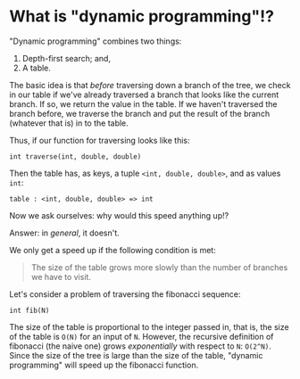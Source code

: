 What is "dynamic programming"!?
===

"Dynamic programming" combines two things:
1. Depth-first search; and,
2. A table.

The basic idea is that *before* traversing down a branch of the tree,
we check in our table if we've already traversed a branch that looks
like the current branch. If so, we return the value in the table.
If we haven't traversed the branch before, we traverse the branch and
put the result of the branch (whatever that is) in to the table.

Thus, if our function for traversing looks like this:

    int traverse(int, double, double)

Then the table has, as keys, a tuple `<int, double, double>`, and as
values `int`:

    table : <int, double, double> => int

Now we ask ourselves: why would this speed anything up!?

Answer: in *general*, it doesn't.

We only get a speed up if the following condition is met:

> The size of the table grows more slowly than the number
> of branches we have to visit.

Let's consider a problem of traversing the fibonacci sequence:

    int fib(N)

The size of the table is proportional to the integer passed in,
that is, the size of the table is `O(N)` for an input of `N`.
However, the recursive definition of fibonacci (the naive one)
grows *exponentially* with respect to `N`: `O(2^N)`.
Since the size of the tree is large than the size of the table,
"dynamic programming" will speed up the fibonacci function.
